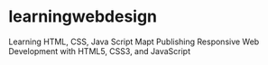 # learningwebdesign
Learning HTML, CSS, Java Script
Mapt Publishing
Responsive Web Development with HTML5, CSS3, and JavaScript
